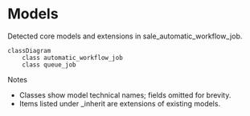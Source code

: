 # Models

Detected core models and extensions in sale_automatic_workflow_job.

```mermaid
classDiagram
    class automatic_workflow_job
    class queue_job
```

Notes
- Classes show model technical names; fields omitted for brevity.
- Items listed under _inherit are extensions of existing models.
